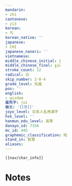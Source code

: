 ```yaml
---
mandarin:
- zhì
cantonese:
- zi3
korean:
- 지
korean_native: ''
japanese:
- CHI
japanese_nanori: ''
vietnamese:
middle_chinese_initial: ʈ
middle_chinese_final: ɣiᴇ
stroke_count: 12
radical: 日
skip_number: 2-8-4
grade_level: 先進
pos: ''
english:
- wisdom
羅馬字: jui
韓文: '[[쥐]]'
joyo_level: 日本人名用漢字
hsk_level: ''
hanmun_edu_level: 高等
danayo_id: 7156
mc_id: 445
graphemic_classification: 知
stand_in: 智慧
aliases:
---
```

```meta-bind-embed
[[nav/char_info]]
```

# Notes
